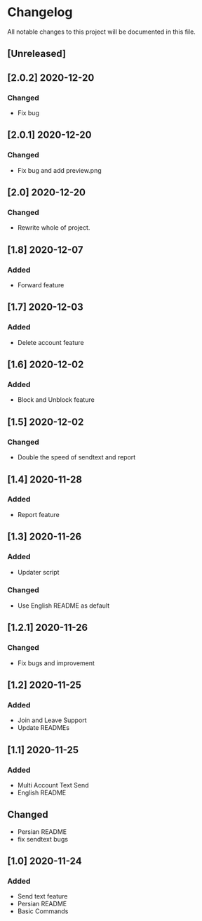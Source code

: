 # Changelog

All notable changes to this project will be documented in this file.

## [Unreleased]

## [2.0.2] 2020-12-20

### Changed

- Fix bug

## [2.0.1] 2020-12-20

### Changed

- Fix bug and add preview.png

## [2.0] 2020-12-20

### Changed

- Rewrite whole of project.

## [1.8] 2020-12-07

### Added

- Forward feature

## [1.7] 2020-12-03

### Added

- Delete account feature

## [1.6] 2020-12-02

### Added

- Block and Unblock feature

## [1.5] 2020-12-02

### Changed

- Double the speed of sendtext and report

## [1.4] 2020-11-28

### Added

- Report feature

## [1.3] 2020-11-26

### Added

- Updater script

### Changed

- Use English README as default

## [1.2.1] 2020-11-26

### Changed

- Fix bugs and improvement

## [1.2] 2020-11-25

### Added

- Join and Leave Support
- Update READMEs

## [1.1] 2020-11-25

### Added

- Multi Account Text Send
- English README

## Changed

- Persian README
- fix sendtext bugs

## [1.0] 2020-11-24

### Added

- Send text feature
- Persian README
- Basic Commands
